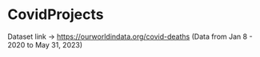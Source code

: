 # CovidProjects

Dataset link -> https://ourworldindata.org/covid-deaths (Data from Jan 8 - 2020 to May 31, 2023)
